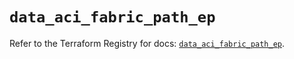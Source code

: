 # `data_aci_fabric_path_ep`

Refer to the Terraform Registry for docs: [`data_aci_fabric_path_ep`](https://registry.terraform.io/providers/ciscodevnet/aci/2.17.0/docs/data-sources/fabric_path_ep).
